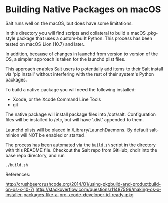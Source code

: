 Building Native Packages on macOS
=================================

Salt runs well on the macOS, but does have some limitations.

In this directory you will find scripts and collateral to build a macOS
.pkg-style package that uses a custom-built Python.  This process has been
tested on macOS Lion (10.7) and later.

In addition, because of changes in launchd from version to version of the OS, a
simpler approach is taken for the launchd plist files.

This approach enables Salt users to potentially add items to their Salt install
via 'pip install' without interfering with the rest of their system's Python
packages.

To build a native package you will need the following installed:

- Xcode, or the Xcode Command Line Tools
- git

The native package will install package files into /opt/salt. Configuration
files will be installed to /etc, but will have '.dist' appended to them.

Launchd plists will be placed in /Library/LaunchDaemons. By default salt-minion
will NOT be enabled or started.

The process has been automated via the ``build.sh`` script in the directory with
this README file.  Checkout the Salt repo from GitHub, chdir into the base repo
directory, and run

    ./build.sh


References:

http://crushbeercrushcode.org/2014/01/using-pkgbuild-and-productbuild-on-os-x-10-7/
http://stackoverflow.com/questions/11487596/making-os-x-installer-packages-like-a-pro-xcode-developer-id-ready-pkg
